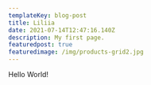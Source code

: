 ```yaml
---
templateKey: blog-post
title: Liliia
date: 2021-07-14T12:47:16.140Z
description: My first page.
featuredpost: true
featuredimage: /img/products-grid2.jpg
---
```

Hello World!
